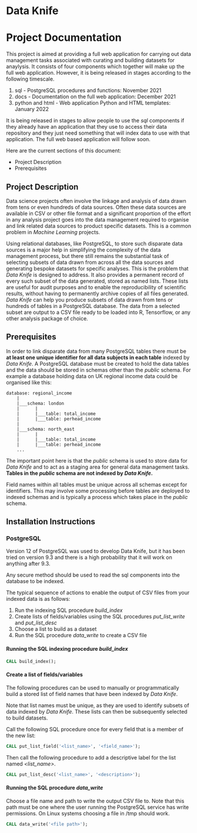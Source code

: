 # Data Knife

# Project Documentation

This project is aimed at providing a full web application for carrying
out data management tasks associated with curating and building datasets
for anaylysis. It consists of four components which together will make
up the full web application. However, it is being released in stages
according to the following timescale.

1.  sql - PostgreSQL procedures and functions: November 2021
2.  docs - Documentation on the full web application: December 2021
3.  python and html - Web application Python and HTML templates: January
    2022

It is being released in stages to allow people to use the *sql*
components if they already have an application that they use to access
their data repository and they just need something that will index data
to use with that application. The full web based application will follow
soon.

Here are the current sections of this document:

  - Project Description
  - Prerequisites

## Project Description

Data science projects often involve the linkage and analysis of data
drawn from tens or even hundreds of data sources. Often these data
sources are available in CSV or other file format and a significant
proportion of the effort in any analysis project goes into the data
management required to organise and link related data sources to product
specific datasets. This is a common problem in *Machine Learning*
projects.

Using relational databases, like PostgreSQL, to store such disparate
data sources is a major help in simplifying the complexity of the data
management process, but there still remains the substantial task of
selecting subsets of data drawn from across all the data sources and
generating bespoke datasets for specific analyses. This is the problem
that *Data Knife* is designed to address. It also provides a permanent
record of every such subset of the data generated, stored as named
lists. These lists are useful for audit purposes and to enable the
reproducibility of scientific results, without having to permanently
archive copies of all files generated. *Data Knife* can help you produce
subsets of data drawn from tens or hundreds of tables in a PostgreSQL
database. The data from a selected subset are output to a CSV file ready
to be loaded into R, Tensorflow, or any other analysis package of
choice.

## Prerequisites

In order to link disparate data from many PostgreSQL tables there must
be **at least one unique identifier for all data subjects in each
table** indexed by *Data Knife*. A PostgreSQL database must be created
to hold the data tables and the data should be stored in schemas other
than the *public* schema. For example a database holding data on UK
regional income data could be organised like this:

    database: regional_income
        |
        |___schema: london
        |      |
        |      |___table: total_income
        |      |___table: perhead_income
        |
        |___schema: north_east
        |      |
        |      |___table: total_income
        |      |___table: perhead_income
        ...

The important point here is that the *public* schema is used to store
data for *Data Knife* and to act as a staging area for general data
management tasks. **Tables in the *public* schema are not indexed by
*Data Knife*.**

Field names within all tables must be unique across all schemas except
for identifiers. This may involve some processing before tables are
deployed to indexed schemas and is typically a process which takes place
in the *public* schema.

## Installation Instructions

### PostgreSQL

Version 12 of PostgreSQL was used to develop Data Knife, but it has been
tried on version 9.3 and there is a high probability that it will work
on anything after 9.3.

Any secure method should be used to read the sql components into the
database to be indexed.

The typical sequence of actions to enable the output of CSV files from
your indexed data is as follows:

1.  Run the indexing SQL procedure *build\_index*
2.  Create lists of fields/variables using the SQL procedures
    *put\_list\_write* and *put\_list\_desc*
3.  Choose a list to build as a dataset
4.  Run the SQL procedure *data\_write* to create a CSV file

#### Running the SQL indexing procedure *build\_index*

``` sql
CALL build_index();
```

#### Create a list of fields/variables

The following procedures can be used to manually or programmatically
build a stored list of field names that have been indexed by *Data
Knife*.

Note that list names must be unique, as they are used to identify
subsets of data indexed by *Data Knife*. These lists can then be
subsequently selected to build datasets.

Call the following SQL procedure once for every field that is a member
of the new list:

``` sql
CALL put_list_field('<list_name>', '<field_name>');
```

Then call the following procedure to add a descriptive label for the
list named *<list_name>*.

``` sql
CALL put_list_desc('<list_name>', '<description>');
```

#### Running the SQL procedure *data\_write*

Choose a file name and path to write the output CSV file to. Note that
this path must be one where the user running the PostgreSQL service has
write permissions. On Linux systems choosing a file in /tmp should work.

``` sql
CALL data_write('<file path>');
```
